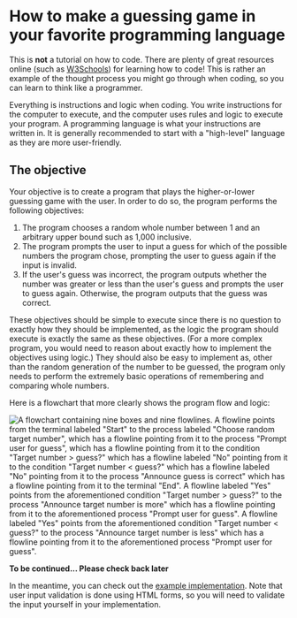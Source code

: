 How to make a guessing game in your favorite programming language
===

This is **not** a tutorial on how to code. There are plenty of great resources online (such as [W3Schools](https://www.w3schools.com)) for learning how to code! This is rather an example of the thought process you might go through when coding, so you can learn to think like a programmer.

Everything is instructions and logic when coding. You write instructions for the computer to execute, and the computer uses rules and logic to execute your program. A programming language is what your instructions are written in. It is generally recommended to start with a "high-level" language as they are more user-friendly.

## The objective

Your objective is to create a program that plays the higher-or-lower guessing game with the user. In order to do so, the program performs the following objectives:

1. The program chooses a random whole number between 1 and an arbitrary upper bound such as 1,000 inclusive.
2. The program prompts the user to input a guess for which of the possible numbers the program chose, prompting the user to guess again if the input is invalid.
3. If the user's guess was incorrect, the program outputs whether the number was greater or less than the user's guess and prompts the user to guess again. Otherwise, the program outputs that the guess was correct.

These objectives should be simple to execute since there is no question to exactly how they should be implemented, as the logic the program should execute is exactly the same as these objectives. (For a more complex program, you would need to reason about exactly how to implement the objectives using logic.) They should also be easy to implement as, other than the random generation of the number to be guessed, the program only needs to perform the extremely basic operations of remembering and comparing whole numbers.

Here is a flowchart that more clearly shows the program flow and logic:

![A flowchart containing nine boxes and nine flowlines. A flowline points from the terminal labeled "Start" to the process labeled "Choose random target number", which has a flowline pointing from it to the process "Prompt user for guess", which has a flowline pointing from it to the condition "Target number > guess?" which has a flowline labeled "No" pointing from it to the condition "Target number < guess?" which has a flowline labeled "No" pointing from it to the process "Announce guess is correct" which has a flowline pointing from it to the terminal "End". A flowline labeled "Yes" points from the aforementioned condition "Target number > guess?" to the process "Announce target number is more" which has a flowline pointing from it to the aforementioned process "Prompt user for guess". A flowline labeled "Yes" points from the aforementioned condition "Target number < guess?" to the process "Announce target number is less" which has a flowline pointing from it to the aforementioned process "Prompt user for guess".](https://github.com/user-attachments/assets/a344ca49-bbde-48cb-9461-0d6d1e4f39e6)

**To be continued... Please check back later**

In the meantime, you can check out the [example implementation](https://samocodingclub.github.io/guessing-game-example). Note that user input validation is done using HTML forms, so you will need to validate the input yourself in your implementation.
